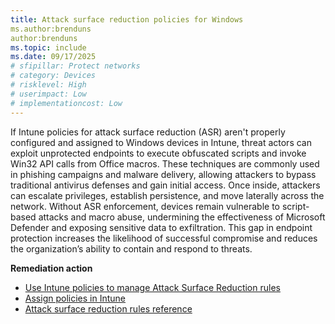 ```yaml
---
title: Attack surface reduction policies for Windows
ms.author:brenduns
author:brenduns
ms.topic: include
ms.date: 09/17/2025
# sfipillar: Protect networks
# category: Devices
# risklevel: High
# userimpact: Low
# implementationcost: Low
---
```

If Intune policies for attack surface reduction (ASR) aren't properly configured and assigned to Windows devices in Intune, threat actors can exploit unprotected endpoints to execute obfuscated scripts and invoke Win32 API calls from Office macros. These techniques are commonly used in phishing campaigns and malware delivery, allowing attackers to bypass traditional antivirus defenses and gain initial access. Once inside, attackers can escalate privileges, establish persistence, and move laterally across the network. Without ASR enforcement, devices remain vulnerable to script-based attacks and macro abuse, undermining the effectiveness of Microsoft Defender and exposing sensitive data to exfiltration. This gap in endpoint protection increases the likelihood of successful compromise and reduces the organization’s ability to contain and respond to threats.

**Remediation action**

- [Use Intune policies to manage Attack Surface Reduction rules](/intune/intune-service/protect/endpoint-security-asr-policy)
- [Assign policies in Intune](/intune/intune-service/configuration/device-profile-assign)
- [Attack surface reduction rules reference](/defender-endpoint/attack-surface-reduction-rules-reference)
